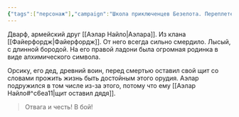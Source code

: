 ```yaml
---
{"tags":["персонаж"],"campaign":"Школа приключенцев Безелота. Переплетенные судьбы","metadated":true,"dg-publish":true,"aliases":["Алхимик"],"permalink":"/orsik/","dgPassFrontmatter":true}
---
```


Дварф, армейский друг [[Аэлар Найло\|Аэлара]]. Из клана [[Файерфордж\|Файерфордж]]. От него всегда сильно смердило. Лысый, с длинной бородой. На его правой ладони была огромная родинка в виде алхимического символа.

Орсику, его дед, древний воин, перед смертью оставил свой щит со словами прожить жизнь быть достойным этого орудия. Аэлар подружился в том числе из-за этого, потому что ему [[Аэлар Найло#^c6ea11\|щит оставил дядя]].

> Отвага и честь! В бой!